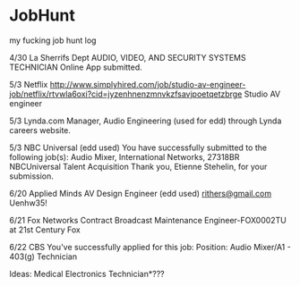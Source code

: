 # JobHunt
my fucking job hunt log

4/30   La Sherrifs Dept   AUDIO, VIDEO, AND SECURITY SYSTEMS TECHNICIAN
        Online App submitted.   
        
        
5/3    Netflix    http://www.simplyhired.com/job/studio-av-engineer-job/netflix/rtvwla6oxi?cid=jyzenhnenzmnvkzfsavjpoetqetzbrge
      Studio AV engineer
      
5/3    Lynda.com     Manager, Audio Engineering (used for edd)
      through Lynda careers website. 
      
5/3    NBC Universal			(edd used)
You have successfully submitted to the following job(s):
Audio Mixer, International Networks, 27318BR
NBCUniversal Talent Acquisition	Thank you, Etienne Stehelin, for your submission.
	
6/20 	Applied Minds	AV Design Engineer (edd used)
rithers@gmail.com
Uenhw35!

6/21	Fox Networks
Contract Broadcast Maintenance Engineer-FOX0002TU at 21st Century Fox

6/22	CBS
You've successfully applied for this job:
Position: Audio Mixer/A1 - 403(g) Technician


	


      
      
Ideas:
Medical Electronics Technician*???
      
      
